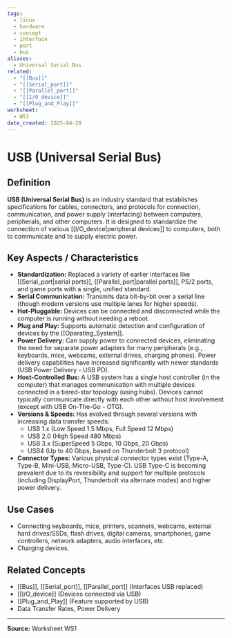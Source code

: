 ```yaml
---
tags:
  - linux
  - hardware
  - concept
  - interface
  - port
  - bus
aliases:
  - Universal Serial Bus
related:
  - "[[Bus]]"
  - "[[Serial_port]]"
  - "[[Parallel_port]]"
  - "[[I/O_device]]"
  - "[[Plug_and_Play]]"
worksheet:
  - WS1
date_created: 2025-04-20
---
```

# USB (Universal Serial Bus)

## Definition

**USB (Universal Serial Bus)** is an industry standard that establishes specifications for cables, connectors, and protocols for connection, communication, and power supply (interfacing) between computers, peripherals, and other computers. It is designed to standardize the connection of various [[I/O_device|peripheral devices]] to computers, both to communicate and to supply electric power.

## Key Aspects / Characteristics

- **Standardization:** Replaced a variety of earlier interfaces like [[Serial_port|serial ports]], [[Parallel_port|parallel ports]], PS/2 ports, and game ports with a single, unified standard.
- **Serial Communication:** Transmits data bit-by-bit over a serial line (though modern versions use multiple lanes for higher speeds).
- **Hot-Pluggable:** Devices can be connected and disconnected while the computer is running without needing a reboot.
- **Plug and Play:** Supports automatic detection and configuration of devices by the [[Operating_System]].
- **Power Delivery:** Can supply power to connected devices, eliminating the need for separate power adapters for many peripherals (e.g., keyboards, mice, webcams, external drives, charging phones). Power delivery capabilities have increased significantly with newer standards (USB Power Delivery - USB PD).
- **Host-Controlled Bus:** A USB system has a single host controller (in the computer) that manages communication with multiple devices connected in a tiered-star topology (using hubs). Devices cannot typically communicate directly with each other without host involvement (except with USB On-The-Go - OTG).
- **Versions & Speeds:** Has evolved through several versions with increasing data transfer speeds:
    - USB 1.x (Low Speed 1.5 Mbps, Full Speed 12 Mbps)
    - USB 2.0 (High Speed 480 Mbps)
    - USB 3.x (SuperSpeed 5 Gbps, 10 Gbps, 20 Gbps)
    - USB4 (Up to 40 Gbps, based on Thunderbolt 3 protocol)
- **Connector Types:** Various physical connector types exist (Type-A, Type-B, Mini-USB, Micro-USB, Type-C). USB Type-C is becoming prevalent due to its reversibility and support for multiple protocols (including DisplayPort, Thunderbolt via alternate modes) and higher power delivery.

## Use Cases

- Connecting keyboards, mice, printers, scanners, webcams, external hard drives/SSDs, flash drives, digital cameras, smartphones, game controllers, network adapters, audio interfaces, etc.
- Charging devices.

## Related Concepts
- [[Bus]], [[Serial_port]], [[Parallel_port]] (Interfaces USB replaced)
- [[I/O_device]] (Devices connected via USB)
- [[Plug_and_Play]] (Feature supported by USB)
- Data Transfer Rates, Power Delivery

---
**Source:** Worksheet WS1